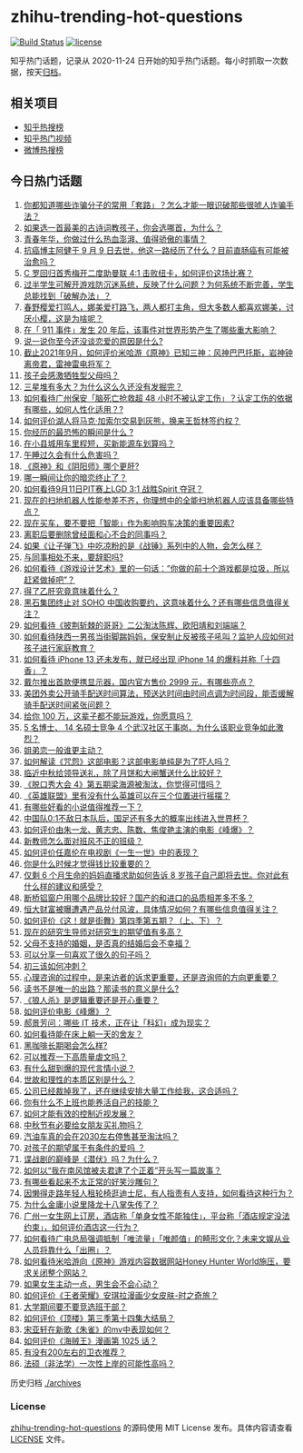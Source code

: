 # zhihu-trending-hot-questions

[![Build Status](https://github.com/justjavac/zhihu-trending-hot-questions/workflows/ci/badge.svg?branch=master)](https://github.com/justjavac/zhihu-trending-hot-questions/actions)
[![license](https://img.shields.io/github/license/justjavac/zhihu-trending-hot-questions)](https://github.com/justjavac/zhihu-trending-hot-questions/blob/master/LICENSE)

知乎热门话题，记录从 2020-11-24 日开始的知乎热门话题。每小时抓取一次数据，按天[归档](./archives)。

## 相关项目

- [知乎热搜榜](https://github.com/justjavac/zhihu-trending-top-search)
- [知乎热门视频](https://github.com/justjavac/zhihu-trending-hot-video)
- [微博热搜榜](https://github.com/justjavac/weibo-trending-hot-search)

## 今日热门话题

<!-- BEGIN -->
<!-- 最后更新时间 Sun Sep 12 2021 09:49:57 GMT+0800 (China Standard Time) -->

1. [你都知道哪些诈骗分子的常用「套路」？怎么才能一眼识破那些很唬人诈骗手法？](https://www.zhihu.com/question/485405656)
1. [如果选一首最美的古诗词教孩子，你会选哪首，为什么？](https://www.zhihu.com/question/485281565)
1. [青春年华，你做过什么热血澎湃、值得骄傲的事情？](https://www.zhihu.com/question/456957044)
1. [抗癌博主阿健于 9 月 9
   日去世，他这一路经历了什么？目前直肠癌有可能被治愈吗？](https://www.zhihu.com/question/484299537)
1. [C 罗回归首秀梅开二度助曼联 4:1 击败纽卡，如何评价这场比赛？](https://www.zhihu.com/question/486264305)
1. [过半学生可解开游戏防沉迷系统，反映了什么问题？为何系统不断完善，学生总能找到「破解办法」？](https://www.zhihu.com/question/485659609)
1. [春野樱爱打鸣人，娜美爱打路飞，两人都打主角，但大多数人都喜欢娜美，讨厌小樱，这是为啥呢？](https://www.zhihu.com/question/384613629)
1. [在「 911 事件」发生 20
   年后，该事件对世界形势产生了哪些重大影响？](https://www.zhihu.com/question/486100582)
1. [说一说你至今还没谈恋爱的原因是什么?](https://www.zhihu.com/question/484257936)
1. [截止2021年9月，如何评价米哈游《原神》已知三神：风神巴巴托斯，岩神钟离帝君，雷神雷电将军？](https://www.zhihu.com/question/485877356)
1. [孩子会感激牺牲型父母吗？](https://www.zhihu.com/question/484341697)
1. [三星堆有多大？为什么这么久还没有发掘完？](https://www.zhihu.com/question/450341787)
1. [如何看待广州保安「脑死亡抢救超 48
   小时不被认定工伤」？认定工伤的依据有哪些，如何人性化适用？?](https://www.zhihu.com/question/486131904)
1. [如何评价湖人将马克·加索尔交易到灰熊，换来王哲林签约权？](https://www.zhihu.com/question/486100069)
1. [你经历的最恐怖的瞬间是什么 ?](https://www.zhihu.com/question/459329916)
1. [在小县城用车里程短，买新能源车划算吗？](https://www.zhihu.com/question/464589825)
1. [午睡过久会有什么危害吗？](https://www.zhihu.com/question/485433777)
1. [《原神》和《阴阳师》哪个更肝?](https://www.zhihu.com/question/485799182)
1. [哪一瞬间让你的暗恋终止了？](https://www.zhihu.com/question/485396302)
1. [如何看待9月11日PIT赛上LGD 3:1 战胜Spirit
   夺冠？](https://www.zhihu.com/question/486114040)
1. [现在的扫地机器人性能参差不齐，你理想中的全能扫地机器人应该具备哪些特点？](https://www.zhihu.com/question/485938390)
1. [现在买车，要不要把「智能」作为影响购车决策的重要因素?](https://www.zhihu.com/question/478413597)
1. [离职后要删除曾经面和心不合的同事吗？](https://www.zhihu.com/question/485731256)
1. [如果《让子弹飞》中吃凉粉的是《战锤》系列中的人物，会怎么样？](https://www.zhihu.com/question/484842499)
1. [与同事相处不来，要辞职吗?](https://www.zhihu.com/question/484077237)
1. [如何看待《游戏设计艺术》里的一句话：”你做的前十个游戏都是垃圾，所以赶紧做掉吧”？](https://www.zhihu.com/question/480158402)
1. [得了乙肝究竟意味着什么？](https://www.zhihu.com/question/297114516)
1. [黑石集团终止对 SOHO
   中国收购要约，这意味着什么？还有哪些信息值得关注？](https://www.zhihu.com/question/486009653)
1. [如何看待《披荆斩棘的哥哥》二公淘汰陈辉、欧阳靖和刘端端？](https://www.zhihu.com/question/485941138)
1. [如何看待陕西一男孩当街脚踹妈妈，保安制止反被孩子吼叫？监护人应如何对孩子进行家庭教育？](https://www.zhihu.com/question/486099898)
1. [如何看待 iPhone 13 还未发布，就已经出现 iPhone 14
   的爆料并称「十四香」？](https://www.zhihu.com/question/485692205)
1. [戴尔推出首款便携显示器，国内官方售价 2999 元，有哪些亮点？](https://www.zhihu.com/question/485221872)
1. [美团外卖公开骑手配送时间算法，预送达时间由时间点调为时间段，能否缓解骑手配送时间紧张问题？](https://www.zhihu.com/question/485975381)
1. [给你 100 万，这辈子都不能玩游戏，你愿意吗？](https://www.zhihu.com/question/484314489)
1. [5 名博士、 14 名硕士竞争 4
   个武汉社区干事岗，为什么该职业竞争如此激烈？](https://www.zhihu.com/question/485940883)
1. [姐弟恋一般谁更主动？](https://www.zhihu.com/question/400714892)
1. [如何解读《咒怨》这部电影？这部电影单纯是为了吓人吗？](https://www.zhihu.com/question/273544185)
1. [临近中秋给领导送礼，除了月饼和大闸蟹送什么比较好？](https://www.zhihu.com/question/484262360)
1. [《脱口秀大会 4》第五期梁海源被淘汰，你觉得可惜吗？](https://www.zhihu.com/question/485632641)
1. [《英雄联盟》里有没有什么英雄可以在三个位置进行摇摆？](https://www.zhihu.com/question/483284960)
1. [有哪些好看的小说值得推荐一下？](https://www.zhihu.com/question/453658677)
1. [中国队0:1不敌日本队后，国足还有多大的概率出线进入世界杯？](https://www.zhihu.com/question/485421994)
1. [如何评价由朱一龙、黄志忠、陈数、焦俊艳主演的电影《峰爆》？](https://www.zhihu.com/question/456963116)
1. [新教师怎么面对班风不正的班级？](https://www.zhihu.com/question/440078539)
1. [如何评价任嘉伦在电视剧《一生一世》中的表现？](https://www.zhihu.com/question/484967566)
1. [你是什么时候才觉得钱比较重要的？](https://www.zhihu.com/question/485331442)
1. [仅剩 6 个月生命的妈妈直播求助如何告诉 8
   岁孩子自己即将去世。你对此有什么样的建议和感受？](https://www.zhihu.com/question/484545282)
1. [断桥铝窗户用哪个品牌比较好？国产的和进口的品质相差多不多？](https://www.zhihu.com/question/20670770)
1. [恒大财富被曝遭遇产品兑付风波，具体情况如何？有哪些信息值得关注？](https://www.zhihu.com/question/486032930)
1. [如何评价《这！就是街舞》第四季第五期？（上、下）？](https://www.zhihu.com/question/485579942)
1. [现在的研究生导师对研究生的期望值有多高？](https://www.zhihu.com/question/483235638)
1. [父母不支持的婚姻，是否真的结婚后会不幸福？](https://www.zhihu.com/question/478977815)
1. [可以分享一句喜欢了很久的句子吗？](https://www.zhihu.com/question/461392537)
1. [初三该如何冲刺？](https://www.zhihu.com/question/429390887)
1. [心理咨询的过程中，是来访者的诉求更重要，还是咨询师的方向更重要？](https://www.zhihu.com/question/485456180)
1. [读书不是唯一的出路？那读书的意义是什么?](https://www.zhihu.com/question/485688305)
1. [《狼人杀》是逻辑重要还是开心重要？](https://www.zhihu.com/question/485427349)
1. [如何评价电影《峰爆》？](https://www.zhihu.com/question/486212437)
1. [郝景芳问：哪些 IT 技术，正在让「科幻」成为现实？](https://www.zhihu.com/question/485542829)
1. [如何看待能在床上躺一天的舍友？](https://www.zhihu.com/question/318657086)
1. [黑咖啡长期喝会怎么样?](https://www.zhihu.com/question/443313181)
1. [可以推荐一下高质量虐文吗？](https://www.zhihu.com/question/482960981)
1. [有什么甜到爆的现代言情小说？](https://www.zhihu.com/question/479211335)
1. [世故和理性的本质区别是什么？](https://www.zhihu.com/question/485637923)
1. [公司已经裁掉我了，还在继续安排大量工作给我，这合适吗？](https://www.zhihu.com/question/393018074)
1. [你有什么不上班也能养活自己的技能？](https://www.zhihu.com/question/485023739)
1. [如何才能有效的控制近视发展？](https://www.zhihu.com/question/337704773)
1. [中秋节有必要给女朋友买礼物吗？](https://www.zhihu.com/question/64930777)
1. [汽油车真的会在2030左右停售甚至淘汰吗？](https://www.zhihu.com/question/478452945)
1. [对孩子的期望属于有条件的爱吗 ？](https://www.zhihu.com/question/484952342)
1. [谍战剧的巅峰是《潜伏》吗？为什么？](https://www.zhihu.com/question/467430277)
1. [如何以“我在南风馆被夫君逮了个正着”开头写一篇故事？](https://www.zhihu.com/question/476775099)
1. [有哪些看起来不太正常的好笑沙雕句？](https://www.zhihu.com/question/485418538)
1. [因懒得走路年轻人租轮椅逛迪士尼，有人指责有人支持，如何看待这种行为？](https://www.zhihu.com/question/485765561)
1. [为什么金庸小说里降龙十八掌失传了？](https://www.zhihu.com/question/342111256)
1. [广州一女生网上订房，酒店称「单身女性不能独住」，平台称「酒店规定没法约束」，如何评价酒店这一行为？](https://www.zhihu.com/question/485716876)
1. [如何看待广电总局强调抵制「唯流量」「唯颜值」的畸形文化？未来文娱从业人员将靠什么「出圈」？](https://www.zhihu.com/question/486044200)
1. [如何看待米哈游向《原神》游戏内容数据网站Honey Hunter
   World施压，要求关闭整个网站？](https://www.zhihu.com/question/486070906)
1. [如果女生主动一点，男生会不会心动？](https://www.zhihu.com/question/432129590)
1. [如何评价《王者荣耀》安琪拉漫画少女皮肤-时之奇旅？](https://www.zhihu.com/question/484866467)
1. [大学期间要不要竞选班干部？](https://www.zhihu.com/question/485452806)
1. [如何评价《顶楼》第三季第十四集大结局？](https://www.zhihu.com/question/486012651)
1. [宋亚轩在新歌《朱雀》的mv中表现如何？](https://www.zhihu.com/question/486037795)
1. [如何评价《海贼王》漫画第 1025 话？](https://www.zhihu.com/question/485522307)
1. [有没有200左右的卫衣推荐？](https://www.zhihu.com/question/426148850)
1. [法硕（非法学）一次性上岸的可能性高吗？](https://www.zhihu.com/question/439354956)

<!-- END -->

历史归档 [./archives](./archives)

### License

[zhihu-trending-hot-questions](https://github.com/justjavac/zhihu-trending-hot-questions)
的源码使用 MIT License 发布。具体内容请查看 [LICENSE](./LICENSE) 文件。
